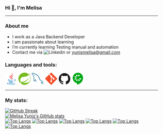 ### Hi 👋, I'm Melisa

---

### About me

- I work as a Java Backend Developer
- I am passionate about learning
- I’m currently learning Testing manual and automation
- Contact me via ![Linkedin](https://www.linkedin.com/in/melisa-yunis/) or <a href="mailto:yunismelisa@gmail.com">yunismelisa@gmail.com</a>

<div align="left">
    <h3> Languages and tools: </h3>
    <div>
        <img src="https://github.com/devicons/devicon/blob/55609aa5bd817ff167afce0d965585c92040787a/icons/java/java-original.svg?plain=1" title="Java" alt="Java" width="40" height="40"/>
        <img src="https://github.com/devicons/devicon/blob/55609aa5bd817ff167afce0d965585c92040787a/icons/spring/spring-original.svg?plain=1" title="Spring Boot" alt="Spring Boot" width="40" height="40"/>
        <img src="https://github.com/devicons/devicon/blob/55609aa5bd817ff167afce0d965585c92040787a/icons/mysql/mysql-plain.svg?plain=1" title="MySQL" alt="MySQL" width="40" height="40"/>
        <img src="https://github.com/devicons/devicon/blob/55609aa5bd817ff167afce0d965585c92040787a/icons/git/git-original.svg?plain=1" title="Git" alt="Git" width="40" height="40"/>
        <img src="https://github.com/devicons/devicon/blob/55609aa5bd817ff167afce0d965585c92040787a/icons/github/github-original.svg?plain=1" title="GitHub" alt="GitHub" width="40" height="40"/>
        <img src="https://github.com/devicons/devicon/blob/55609aa5bd817ff167afce0d965585c92040787a/icons/cucumber/cucumber-plain.svg?plain=1" title="Cucumber" alt="Cucumber" width="40" height="40"/>

</div>
</div>
        
---
<div align="left">
    <h3> My stats: </h3>
        <a href="https://git.io/streak-stats"><img src="http://github-readme-streak-stats.herokuapp.com?user=MelisaYunis&theme=synthwave&mode=weekly" alt="GitHub Streak" /></a><br>
        <a href="https://github-readme-stats.vercel.app/"><img src="https://github-readme-stats.vercel.app/api?username=MelisaYunis&show_icons=true&theme=tokyonight" alt="Melisa Yunis's GitHub stats" /></a><br>
        <a href="https://github-readme-stats.vercel.app/"><img src="https://github-readme-stats.vercel.app/api/top-langs/?username=MelisaYunis&layout=compact&theme=tokyonight" alt="Top Langs" /></a>
         <a href="https://github-readme-stats.vercel.app/"><img src="https://github-readme-stats.vercel.app/api/top-langs/?username=MelisaYunis&layout=compact&theme=onedark" alt="Top Langs" /></a>
          <a href="https://github-readme-stats.vercel.app/"><img src="https://github-readme-stats.vercel.app/api/top-langs/?username=MelisaYunis&layout=compact&theme=cobalt" alt="Top Langs" /></a>
           <a href="https://github-readme-stats.vercel.app/"><img src="https://github-readme-stats.vercel.app/api/top-langs/?username=MelisaYunis&layout=compact&theme=synthwave" alt="Top Langs" /></a>
            <a href="https://github-readme-stats.vercel.app/"><img src="https://github-readme-stats.vercel.app/api/top-langs/?username=MelisaYunis&layout=compact&theme=highcontrast" alt="Top Langs" /></a>
            <a href="https://github-readme-stats.vercel.app/"><img src="https://github-readme-stats.vercel.app/api/top-langs/?username=MelisaYunis&layout=compact&theme=dracula" alt="Top Langs" /></a>

</div>
<!--
**Melisayunis/MelisaYunis** is a ✨ _special_ ✨ repository because its `README.md` (this file) appears on your GitHub profile.

Here are some ideas to get you started:

- 🔭 I’m currently working on ...
- 🌱 I’m currently learning ...
- 👯 I’m looking to collaborate on ...
- 🤔 I’m looking for help with ...
- 💬 Ask me about ...
- 📫 How to reach me: ...
- 😄 Pronouns: ...
- ⚡ Fun fact: ...
-->
